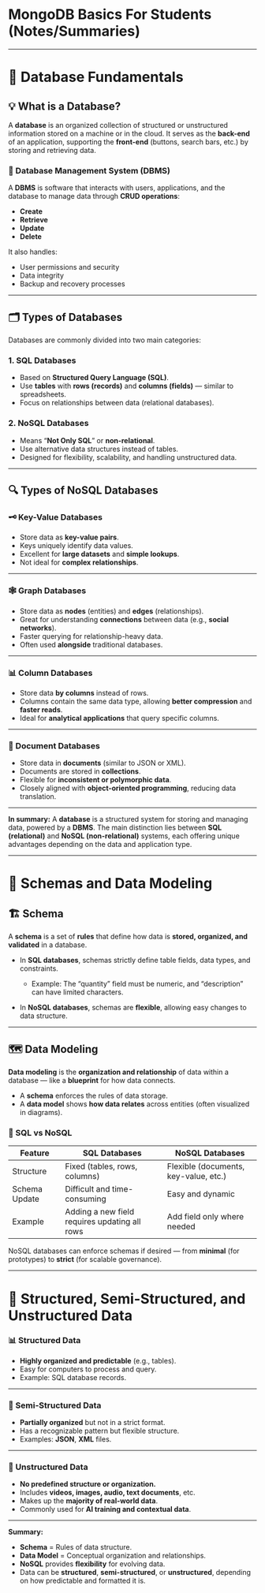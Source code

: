# MongoDB Basics For Students (Notes/Summaries)

---

# 📘 Database Fundamentals

## 💡 What is a Database?

A **database** is an organized collection of structured or unstructured information stored on a machine or in the cloud. It serves as the **back-end** of an application, supporting the **front-end** (buttons, search bars, etc.) by storing and retrieving data.

### 🔧 Database Management System (DBMS)

A **DBMS** is software that interacts with users, applications, and the database to manage data through **CRUD operations**:

* **Create**
* **Retrieve**
* **Update**
* **Delete**

It also handles:

* User permissions and security
* Data integrity
* Backup and recovery processes

---

## 🗂️ Types of Databases

Databases are commonly divided into two main categories:

### 1. **SQL Databases**

* Based on **Structured Query Language (SQL)**.
* Use **tables** with **rows (records)** and **columns (fields)** — similar to spreadsheets.
* Focus on relationships between data (relational databases).

### 2. **NoSQL Databases**

* Means “**Not Only SQL**” or **non-relational**.
* Use alternative data structures instead of tables.
* Designed for flexibility, scalability, and handling unstructured data.

---

## 🔍 Types of NoSQL Databases

### 🗝️ Key-Value Databases

* Store data as **key-value pairs**.
* Keys uniquely identify data values.
* Excellent for **large datasets** and **simple lookups**.
* Not ideal for **complex relationships**.

---

### 🕸️ Graph Databases

* Store data as **nodes** (entities) and **edges** (relationships).
* Great for understanding **connections** between data (e.g., **social networks**).
* Faster querying for relationship-heavy data.
* Often used **alongside** traditional databases.

---

### 📊 Column Databases

* Store data **by columns** instead of rows.
* Columns contain the same data type, allowing **better compression** and **faster reads**.
* Ideal for **analytical applications** that query specific columns.

---

### 📄 Document Databases

* Store data in **documents** (similar to JSON or XML).
* Documents are stored in **collections**.
* Flexible for **inconsistent or polymorphic data**.
* Closely aligned with **object-oriented programming**, reducing data translation.

---

**In summary:**
A **database** is a structured system for storing and managing data, powered by a **DBMS**.
The main distinction lies between **SQL (relational)** and **NoSQL (non-relational)** systems, each offering unique advantages depending on the data and application type.

---

# 🧩 Schemas and Data Modeling

## 🏗️ Schema

A **schema** is a set of **rules** that define how data is **stored, organized, and validated** in a database.

* In **SQL databases**, schemas strictly define table fields, data types, and constraints.

  * Example: The “quantity” field must be numeric, and “description” can have limited characters.
* In **NoSQL databases**, schemas are **flexible**, allowing easy changes to data structure.

---

## 🗺️ Data Modeling

**Data modeling** is the **organization and relationship** of data within a database — like a **blueprint** for how data connects.

* A **schema** enforces the rules of data storage.
* A **data model** shows **how data relates** across entities (often visualized in diagrams).

### 🔄 SQL vs NoSQL

| Feature       | SQL Databases                                 | NoSQL Databases                       |
| ------------- | --------------------------------------------- | ------------------------------------- |
| Structure     | Fixed (tables, rows, columns)                 | Flexible (documents, key-value, etc.) |
| Schema Update | Difficult and time-consuming                  | Easy and dynamic                      |
| Example       | Adding a new field requires updating all rows | Add field only where needed           |

NoSQL databases can enforce schemas if desired — from **minimal** (for prototypes) to **strict** (for scalable governance).

---

# 🧠 Structured, Semi-Structured, and Unstructured Data

### 📊 Structured Data

* **Highly organized and predictable** (e.g., tables).
* Easy for computers to process and query.
* Example: SQL database records.

---

### 🧾 Semi-Structured Data

* **Partially organized** but not in a strict format.
* Has a recognizable pattern but flexible structure.
* Examples: **JSON**, **XML** files.

---

### 🎥 Unstructured Data

* **No predefined structure or organization.**
* Includes **videos, images, audio, text documents**, etc.
* Makes up the **majority of real-world data**.
* Commonly used for **AI training and contextual data**.

---

**Summary:**

* **Schema** = Rules of data structure.
* **Data Model** = Conceptual organization and relationships.
* **NoSQL** provides **flexibility** for evolving data.
* Data can be **structured**, **semi-structured**, or **unstructured**, depending on how predictable and formatted it is.

